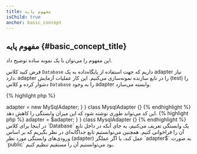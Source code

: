 ```yaml
---
title: مفهوم پایه
isChild: true
anchor: basic_concept
---
```


## مفهوم پایه {#basic_concept_title}

این مفهوم را می‌توان با یک نمونه ساده توضیح داد.

فرض کنید کلاس `Database` داریم که جهت استفاده از پایگاه‌داده به یک adapter نیاز دارد. adapter را در تابع سازنده نمونه‌سازی می‌کنیم. این کار عملیات آزمایش (test) را دشوار کرده و کلاس `Database` را به وجود adapter وابسته می‌سازد.

{% highlight php %}
<?php
namespace Database;

class Database
{
    protected $adapter;

    public function __construct()
    {
        $this->adapter = new MySqlAdapter;
    }
}

class MysqlAdapter {}
{% endhighlight %}

این کد می‌تواند طوری نوشته شود که این میزان وابستگی را کاهش دهد.

{% highlight php %}
<?php
namespace Database;

class Database
{
    protected $adapter;

    public function __construct(MySqlAdapter $adapter)
    {
        $this->adapter = $adapter;
    }
}

class MysqlAdapter {}
{% endhighlight %}

در اینجا برای کلاس `Database` یک وابستگی تعریف می‌کنیم، به جای آنکه در داخل تابع آن را فراخوانی کنیم. همچنین می‌توانستیم تابع جداگانه‌ای در نظر بگیریم که بر اساس ورودی‌های وابستگی مورد نظر (adapter) عمل کند، یا اگر عملگر `adapter$` به صورت `public` بود می‌توانستیم آن را مستقیم تنظیم کنیم.
